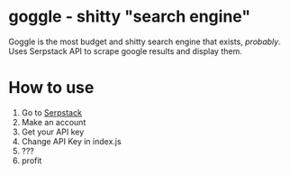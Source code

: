 # goggle - shitty "search engine"
Goggle is the most budget and shitty search engine that exists, *probably*. Uses Serpstack API to scrape google results and display them.

# How to use
1. Go to [Serpstack](https://www.serpstack.com)
2. Make an account
3. Get your API key
4. Change API Key in index.js
5. ???
6. profit
